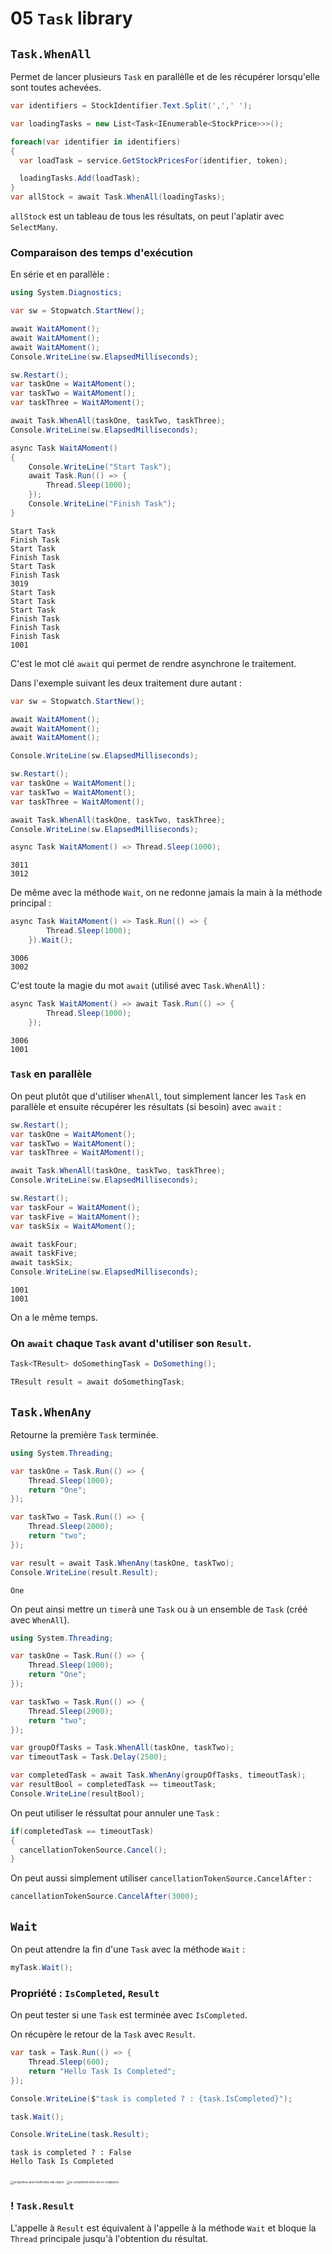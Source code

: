# 05 `Task` library

## `Task.WhenAll`

Permet de lancer plusieurs `Task` en parallèlle et de les récupérer lorsqu'elle sont toutes achevées.

```cs
var identifiers = StockIdentifier.Text.Split(',',' ');

var loadingTasks = new List<Task<IEnumerable<StockPrice>>>();

foreach(var identifier in identifiers)
{
  var loadTask = service.GetStockPricesFor(identifier, token);

  loadingTasks.Add(loadTask);
}
var allStock = await Task.WhenAll(loadingTasks);
```

`allStock` est un tableau de tous les résultats, on peut l'aplatir avec `SelectMany`.



### Comparaison des temps d'exécution

En série et en parallèle :

```cs
using System.Diagnostics;

var sw = Stopwatch.StartNew();

await WaitAMoment();
await WaitAMoment();
await WaitAMoment();
Console.WriteLine(sw.ElapsedMilliseconds);

sw.Restart();
var taskOne = WaitAMoment();
var taskTwo = WaitAMoment();
var taskThree = WaitAMoment();

await Task.WhenAll(taskOne, taskTwo, taskThree);
Console.WriteLine(sw.ElapsedMilliseconds);

async Task WaitAMoment()
{
    Console.WriteLine("Start Task");
    await Task.Run(() => {
        Thread.Sleep(1000);
    });
    Console.WriteLine("Finish Task");
}
```

```
Start Task
Finish Task
Start Task
Finish Task
Start Task
Finish Task
3019
Start Task
Start Task
Start Task
Finish Task
Finish Task
Finish Task
1001
```

C'est le mot clé `await` qui permet de rendre asynchrone le traitement.

Dans l'exemple suivant les deux traitement dure autant :

```cs
var sw = Stopwatch.StartNew();

await WaitAMoment();
await WaitAMoment();
await WaitAMoment();

Console.WriteLine(sw.ElapsedMilliseconds);

sw.Restart();
var taskOne = WaitAMoment();
var taskTwo = WaitAMoment();
var taskThree = WaitAMoment();

await Task.WhenAll(taskOne, taskTwo, taskThree);
Console.WriteLine(sw.ElapsedMilliseconds);

async Task WaitAMoment() => Thread.Sleep(1000);
```

```
3011
3012
```

De même avec la méthode `Wait`, on ne redonne jamais la main à la méthode principal :

```cs
async Task WaitAMoment() => Task.Run(() => {
        Thread.Sleep(1000);
    }).Wait();
```

```
3006
3002
```

C'est toute la magie du mot `await` (utilisé avec `Task.WhenAll`) :

```cs
async Task WaitAMoment() => await Task.Run(() => {
        Thread.Sleep(1000);
    });
```

```
3006
1001
```



### `Task` en parallèle

On peut plutôt que d'utiliser `WhenAll`, tout simplement lancer les `Task` en parallèle et ensuite récupérer les résultats (si besoin) avec `await` :

```cs
sw.Restart();
var taskOne = WaitAMoment();
var taskTwo = WaitAMoment();
var taskThree = WaitAMoment();

await Task.WhenAll(taskOne, taskTwo, taskThree);
Console.WriteLine(sw.ElapsedMilliseconds);

sw.Restart();
var taskFour = WaitAMoment();
var taskFive = WaitAMoment();
var taskSix = WaitAMoment();

await taskFour;
await taskFive;
await taskSix;
Console.WriteLine(sw.ElapsedMilliseconds);
```

```
1001
1001
```

On a le même temps.

### On `await` chaque `Task` avant d'utiliser son `Result`.

```cs
Task<TResult> doSomethingTask = DoSomething();

TResult result = await doSomethingTask;
```



## `Task.WhenAny`

Retourne la première `Task` terminée.

```cs
using System.Threading;

var taskOne = Task.Run(() => {
    Thread.Sleep(1000);
    return "One";
});

var taskTwo = Task.Run(() => {
    Thread.Sleep(2000);
    return "two";
});

var result = await Task.WhenAny(taskOne, taskTwo);
Console.WriteLine(result.Result);
```

```
One
```

On peut ainsi mettre un `timer`à une `Task` ou à un ensemble de `Task` (créé avec `WhenAll`).

```cs
using System.Threading;

var taskOne = Task.Run(() => {
    Thread.Sleep(1000);
    return "One";
});

var taskTwo = Task.Run(() => {
    Thread.Sleep(2000);
    return "two";
});

var groupOfTasks = Task.WhenAll(taskOne, taskTwo);
var timeoutTask = Task.Delay(2500);

var completedTask = await Task.WhenAny(groupOfTasks, timeoutTask);
var resultBool = completedTask == timeoutTask;
Console.WriteLine(resultBool);
```

On peut utiliser le réssultat pour annuler une `Task` :

```cs
if(completedTask == timeoutTask)
{
  cancellationTokenSource.Cancel();
}
```

On peut aussi simplement utiliser `cancellationTokenSource.CancelAfter` :

```cs
cancellationTokenSource.CancelAfter(3000);
```



## `Wait`

On peut attendre la fin d'une `Task` avec la méthode `Wait` :

```cs
myTask.Wait();
```

 

### Propriété : `IsCompleted`, `Result`

On peut tester si une `Task` est terminée avec `IsCompleted`.

On récupère le retour de la `Task` avec `Result`.

```cs
var task = Task.Run(() => {
    Thread.Sleep(600);
    return "Hello Task Is Completed";
});

Console.WriteLine($"task is completed ? : {task.IsCompleted}");

task.Wait();

Console.WriteLine(task.Result);
```

```
task is completed ? : False
Hello Task Is Completed
```

<img src="assets/properties-and-methodes-tak-object.png" alt="properties-and-methodes-tak-object" style="zoom: 33%;" />

<img src="assets/is-completed-and-ran-to-ompletion.png" alt="is-completed-and-ran-to-ompletion" style="zoom:33%;" />



### ! `Task.Result`

L'appelle à `Result` est équivalent à l'appelle à la méthode `Wait` et bloque la `Thread` principale jusqu'à l'obtention du résultat.

